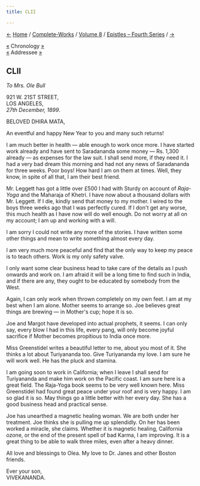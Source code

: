 ```yaml
---
title: CLII

---
```

<div>

[←](151_dhira_mata.htm) [Home](../../../index.htm) /
[Complete-Works](../../complete_works.htm) / [Volume
8](../volume_8_contents.htm) / [Epistles – Fourth
Series](epistles_fourth_series_contents.htm) / [→](153_mary.htm)

  

[«](../../volume_6/epistles_second_series/151_margot.htm) Chronology
[»](../../volume_8/epistles_fourth_series/153_mary.htm)  
[«](151_dhira_mata.htm) Addressee [»](154_dhira_mata.htm)

## CLII

*To Mrs. Ole Bull*

921 W. 21ST STREET,  
LOS ANGELES,  
*27th December, 1899*.

BELOVED DHIRA MATA,

An eventful and happy New Year to you and many such returns!

I am much better in health — able enough to work once more. I have
started work already and have sent to Saradananda some money — Rs. 1,300
already — as expenses for the law suit. I shall send more, if they need
it. I had a very bad dream this morning and had not any news of
Saradananda for three weeks. Poor boys! How hard I am on them at times.
Well, they know, in spite of all that, I am their best friend.

Mr. Leggett has got a little over £500 I had with Sturdy on account of
*Raja-Yoga* and the Maharaja of Khetri. I have now about a thousand
dollars with Mr. Leggett. If I die, kindly send that money to my mother.
I wired to the boys three weeks ago that I was perfectly cured. If I
don't get any worse, this much health as I have now will do well enough.
Do not worry at all on my account; I am up and working with a will.

I am sorry I could not write any more of the stories. I have written
some other things and mean to write something almost every day.

I am very much more peaceful and find that the only way to keep my peace
is to teach others. Work is my only safety valve.

I only want some clear business head to take care of the details as I
push onwards and work on. I am afraid it will be a long time to find
such in India, and if there are any, they ought to be educated by
somebody from the West.

Again, I can only work when thrown completely on my own feet. I am at my
best when I am alone. Mother seems to arrange so. Joe believes great
things are brewing — in Mother's cup; hope it is so.

Joe and Margot have developed into actual prophets, it seems. I can only
say, every blow I had in this life, every pang, will only become joyful
sacrifice if Mother becomes propitious to India once more.

Miss Greenstidel writes a beautiful letter to me, about you most of it.
She thinks a lot about Turiyananda too. Give Turiyananda my love. I am
sure he will work well. He has the pluck and stamina.

I am going soon to work in California; when I leave I shall send for
Turiyananda and make him work on the Pacific coast. I am sure here is a
great field. The Raja-Yoga book seems to be very well known here. Miss
Greenstidel had found great peace under your roof and is very happy. I
am so glad it is so. May things go a little better with her every day.
She has a good business head and practical sense.

Joe has unearthed a magnetic healing woman. We are both under her
treatment. Joe thinks she is pulling me up splendidly. On her has been
worked a miracle, she claims. Whether it is magnetic healing, California
ozone, or the end of the present spell of bad Karma, I am improving. It
is a great thing to be able to walk three miles, even after a heavy
dinner.

All love and blessings to Olea. My love to Dr. Janes and other Boston
friends.

Ever your son,  
VIVEKANANDA.

</div>
